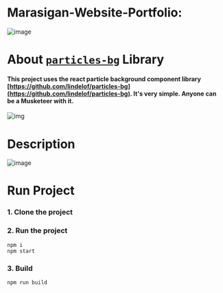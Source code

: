 # Marasigan-Website-Portfolio:



![image](https://user-images.githubusercontent.com/90967308/166136448-6a33f169-e023-41b3-bc2b-6c139101ad05.png)

# About [`particles-bg`](https://github.com/lindelof/particles-bg) Library
#### This project uses the react particle background component library [https://github.com/lindelof/particles-bg](https://github.com/lindelof/particles-bg). It's very simple. Anyone can be a Musketeer with it.

![img](https://github.com/lindelof/particles-bg/raw/master/image/03.jpg?raw=true)

# Description

![image](https://user-images.githubusercontent.com/90967308/166136475-eeaad720-289d-48f3-baa3-25383989a04f.png)


# Run Project
### 1. Clone the project

### 2. Run the project
```shell
npm i
npm start
```

### 3. Build
```shell
npm run build
```
